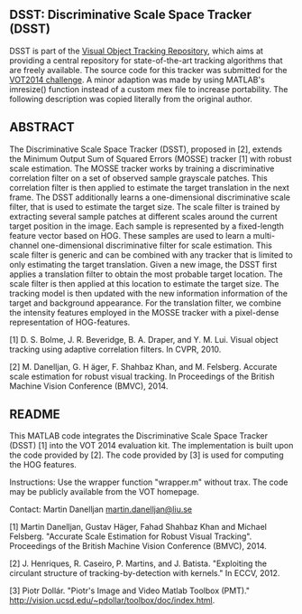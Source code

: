 DSST: Discriminative Scale Space Tracker (DSST)
-------------------------------------------------------------------------------

DSST is part of the [Visual Object Tracking Repository](https://github.com/gnebehay/VOTR),
which aims at providing a central repository for state-of-the-art tracking algorithms that are freely available.
The source code for this tracker was submitted for the [VOT2014 challenge](https://www.votchallenge.net).
A minor adaption was made by using MATLAB's imresize() function
instead of a custom mex file to increase portability.
The following description was copied literally from the original author.

ABSTRACT
----------------------------------------------------------------------------

The Discriminative Scale Space Tracker (DSST), proposed in [2], extends the Minimum Output Sum of Squared
Errors (MOSSE) tracker [1] with robust scale estimation. The MOSSE tracker works by training a discriminative
correlation filter on a set of observed sample grayscale patches. This correlation filter is then applied to estimate the
target translation in the next frame. The DSST additionally learns a one-dimensional discriminative scale filter, that
is used to estimate the target size. The scale filter is trained by extracting several sample patches at different scales
around the current target position in the image. Each sample is represented by a fixed-length feature vector based on
HOG. These samples are used to learn a multi-channel one-dimensional discriminative filter for scale estimation. This
scale filter is generic and can be combined with any tracker that is limited to only estimating the target translation.
Given a new image, the DSST first applies a translation filter to obtain the most probable target location. The scale
filter is then applied at this location to estimate the target size. The tracking model is then updated with the new
information information of the target and background appearance. For the translation filter, we combine the intensity
features employed in the MOSSE tracker with a pixel-dense representation of HOG-features.

[1] D. S. Bolme, J. R. Beveridge, B. A. Draper, and Y. M. Lui. Visual object tracking using adaptive correlation filters. In CVPR,
2010.

[2] M. Danelljan, G. H ̈ager, F. Shahbaz Khan, and M. Felsberg. Accurate scale estimation for robust visual tracking. In Proceedings
of the British Machine Vision Conference (BMVC), 2014.

README
----------------------------------------------------------------------------

This MATLAB code integrates the Discriminative Scale Space Tracker (DSST) [1] into the VOT 2014 evaluation kit. The implementation is built upon the code provided by [2]. The code provided by [3] is used for computing the HOG features.

Instructions:
Use the wrapper function "wrapper.m" without trax.
The code may be publicly available from the VOT homepage.

Contact:
Martin Danelljan
martin.danelljan@liu.se


[1] Martin Danelljan, Gustav Häger, Fahad Shahbaz Khan and Michael Felsberg.
    "Accurate Scale Estimation for Robust Visual Tracking".
    Proceedings of the British Machine Vision Conference (BMVC), 2014.

[2] J. Henriques, R. Caseiro, P. Martins, and J. Batista.
    "Exploiting the circulant structure of tracking-by-detection with kernels."
    In ECCV, 2012.

[3] Piotr Dollár.
    "Piotr's Image and Video Matlab Toolbox (PMT)."
    http://vision.ucsd.edu/~pdollar/toolbox/doc/index.html.
